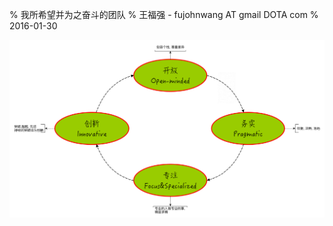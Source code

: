 % 我所希望并为之奋斗的团队
% 王福强 - fujohnwang AT gmail DOTA com
% 2016-01-30

![☄](images/the-team-I-would-like-to-dedicate.png)
